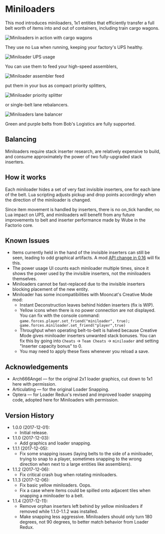 # Miniloaders

This mod introduces miniloaders, 1x1 entities that efficiently transfer a full
belt worth of items into and out of containers, including train cargo wagons.

![Miniloaders in action with cargo wagons](https://github.com/mspielberg/factorio-miniloader/raw/master/cargo_unload.gif)

They use no Lua when running, keeping your factory's UPS healthy.

![Miniloader UPS usage](https://github.com/mspielberg/factorio-miniloader/raw/master/ups_cost.png)

You can use them to feed your high-speed assemblers,

![Miniloader assembler feed](https://github.com/mspielberg/factorio-miniloader/raw/master/assemblerdemo.png)

put them in your bus as compact priority splitters,

![Miniloader priority splitter](https://github.com/mspielberg/factorio-miniloader/raw/master/priority_split.gif)

or single-belt lane rebalancers.

![Miniloaders lane balancer](https://github.com/mspielberg/factorio-miniloader/raw/master/lane_rebalance.png)

Green and purple belts from Bob's Logistics are fully supported.

## Balancing

Miniloaders require stack inserter research, are relatively expensive to build,
and consume approximately the power of two fully-upgraded stack inserters.

## How it works

Each miniloader hides a set of very fast invisible inserters, one for each lane
of the belt.  Lua scripting adjusts pickup and drop points accordingly when the
direction of the miniloader is changed.

Since item movement is handled by inserters, there is no on_tick handler, no Lua
impact on UPS, and miniloaders will benefit from any future improvements to belt
and inserter performance made by Wube in the Factorio core.

## Known Issues

* Items currently held in the hand of the invisible inserters can still be seen,
  leading to odd graphical artifacts.  A mod
  [API change in 0.16](https://forums.factorio.com/viewtopic.php?f=65&t=54345)
  will fix this.
* The power usage UI counts each miniloader multiple times, since it shows the
  power used by the invisible inserters, not the miniloaders themselves.
* Miniloaders cannot be fast-replaced due to the invisible inserters blocking
  placement of the new entity.
* Miniloader has some incompatibilities with Mooncat's Creative Mode mod:
  * Instant Deconstruction leaves behind hidden inserters (fix is WIP).
  * Yellow icons when there is no power connection are not displayed.
    You can fix with the console command:
    `game.forces.player.set_friend("miniloader", true); game.forces.miniloader.set_friend("player",true)`
  * Throughput when operating belt-to-belt is halved because Creative Mode
    gives miniloader inserters unwanted stack bonuses.  You can fix this by
    going into `Cheats` &rarr; `Team Cheats` &rarr; `miniloader` and setting
    "Inserter capacity bonus" to 0.
  * You may need to apply these fixes whenever you reload a save.

## Acknowledgements

* Arch666Angel &mdash; for the original 2x1 loader graphics, cut down to 1x1 here
  with permission.
* Articulating &mdash; for the original Loader Snapping.
* Optera &mdash; for Loader Redux's revised and improved loader snapping code, adopted
  here for Miniloaders with permission.

## Version History

* 1.0.0 (2017-12-01):
  * Initial release.
* 1.1.0 (2017-12-03):
  * Add graphics and loader snapping.
* 1.1.1 (2017-12-05):
  * Fix some snapping issues (laying belts to the side of a miniloader, trying to snap to a player, sometimes snapping to the wrong direction when next to a large entities like assemblers).
* 1.1.2 (2017-12-06):
  * Fix critical crash bug when rotating miniloaders.
* 1.1.3 (2017-12-06):
  * Fix basic yellow miniloaders.  Oops.
  * Fix a case where items could be spilled onto adjacent tiles when snapping a miniloader to a belt.
* 1.1.4 (2017-12-11):
  * Remove orphan inserters left behind by yellow miniloaders if removed while 1.1.0-1.1.2 was installed.
  * Make snapping less aggressive.  Miniloaders should only turn 180 degrees, not 90 degrees, to better match behavior from Loader Redux.